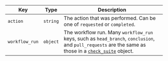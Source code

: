 Key | Type | Description
----|------|-------------
`action`|`string` | The action that was performed. Can be one of `requested` or `completed`.
`workflow_run`| `object` | The workflow run. Many `workflow_run` keys, such as `head_branch`, `conclusion`, and `pull_requests` are the same as those in a [`check_suite`](#check_suite) object.
